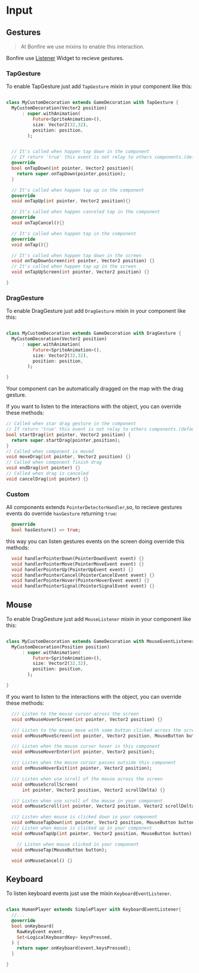 # Input


## Gestures

> At Bonfire we use mixins to enable this interaction.

Bonfire use [Listener](https://api.flutter.dev/flutter/widgets/Listener-class.html) Widget to recieve gestures.

### TapGesture

To enable TapGesture just add `TapGesture` mixin in your component like this:

```dart

class MyCustomDecoration extends GameDecoration with TapGesture {
  MyCustomDecoration(Vector2 position)
      : super.withAnimation(
          Future<SpriteAnimation>(),
          size: Vector2(32,32),
          position: position,
        );


  // It's called when happen tap down in the component
  // If return 'true' this event is not relay to others components.(default = false)
  @override
  bool onTapDown(int pointer, Vector2 position){
    return super.onTapDown(pointer,position);
  }

  // It's called when happen tap up in the component
  @override
  void onTapUp(int pointer, Vector2 position){}

  // It's called when happen canceled tap in the component
  @override
  void onTapCancel(){}

  // It's called when happen tap in the component
  @override
  void onTap(){}

  // It's called when happen tap down in the screen
  void onTapDownScreen(int pointer, Vector2 position) {}
  // It's called when happen tap up in the screen
  void onTapUpScreen(int pointer, Vector2 position) {}

}
```

### DragGesture

To enable DragGesture just add `DragGesture` mixin in your component like this:

```dart

class MyCustomDecoration extends GameDecoration with DragGesture {
  MyCustomDecoration(Vector2 position)
      : super.withAnimation(
          Future<SpriteAnimation>(),
          size: Vector2(32,32),
          position: position,
        );

}
```

Your component can be automatically dragged on the map with the drag gesture.

If you want to listen to the interactions with the object, you can override these methods:

```dart
// Called when star drag gesture in the component
// If return 'true' this event is not relay to others components.(default = false)
bool startDrag(int pointer, Vector2 position) {
  return super.startDrag(pointer,position);
}
// Called when component is moved
void moveDrag(int pointer, Vector2 position) {}
// Called when component finish drag
void endDrag(int pointer) {}
// Called when drag is canceled
void cancelDrag(int pointer) {}
```

### Custom

All components extends `PointerDetectorHandler`,so, to recieve gestures events do override `hasGesture` returning `true`:

```dart
  @override
  bool hasGesture() => true;
```

this way you can listen gestures events on the screen doing override this methods:

```dart
  void handlerPointerDown(PointerDownEvent event) {}
  void handlerPointerMove(PointerMoveEvent event) {}
  void handlerPointerUp(PointerUpEvent event) {}
  void handlerPointerCancel(PointerCancelEvent event) {}
  void handlerPointerHover(PointerHoverEvent event) {}
  void handlerPointerSignal(PointerSignalEvent event) {}
```

## Mouse

To enable DragGesture just add `MouseListener` mixin in your component like this:

```dart

class MyCustomDecoration extends GameDecoration with MouseEventListener {
  MyCustomDecoration(Position position)
      : super.withAnimation(
          Future<SpriteAnimation>(),
          size: Vector2(32,32),
          position: position,
        );

}
```

If you want to listen to the interactions with the object, you can override these methods:

```dart
  /// Listen to the mouse cursor across the screen
  void onMouseHoverScreen(int pointer, Vector2 position) {}

  /// Listen to the mouse move with some button clicked across the screen
  void onMouseMoveScreen(int pointer, Vector2 position, MouseButton button) {}

  /// Listen when the mouse cursor hover in this component
  void onMouseHoverEnter(int pointer, Vector2 position);

  /// Listen when the mouse cursor passes outside this component
  void onMouseHoverExit(int pointer, Vector2 position);

  /// Listen when use scroll of the mouse across the screen
  void onMouseScrollScreen(
      int pointer, Vector2 position, Vector2 scrollDelta) {}

  /// Listen when use scroll of the mouse in your component
  void onMouseScroll(int pointer, Vector2 position, Vector2 scrollDelta);

  /// Listen when mouse is clicked down in your component
  void onMouseTapDown(int pointer, Vector2 position, MouseButton button) {}
  /// Listen when mouse is clicked up in your component
  void onMouseTapUp(int pointer, Vector2 position, MouseButton button) {}

    // Listen when mouse clicked in your component
  void onMouseTap(MouseButton button);

  void onMouseCancel() {}
```

## Keyboard

To listen keyboard events just use the mixin `KeyboardEventListener`.

```dart

class HumanPlayer extends SimplePlayer with KeyboardEventListener{
  //...
  @override
  bool onKeyboard(
    RawKeyEvent event,
    Set<LogicalKeyboardKey> keysPressed,
  ) {
    return super.onKeyboard(event,keysPressed);
  }

}


```
